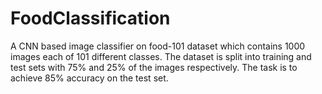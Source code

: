 # FoodClassification
A CNN based image classifier on food-101 dataset which contains 1000 images each of 101 different classes. The dataset is split into training and test sets with 75% and 25% of the images respectively. The task is to achieve 85% accuracy on the test set.
